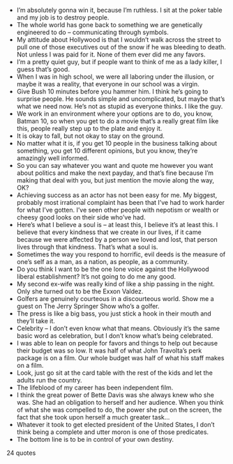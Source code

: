  - I’m absolutely gonna win it, because I’m ruthless. I sit at the poker table and my job is to destroy people.
 - The whole world has gone back to something we are genetically engineered to do – communicating through symbols.
 - My attitude about Hollywood is that I wouldn’t walk across the street to pull one of those executives out of the snow if he was bleeding to death. Not unless I was paid for it. None of them ever did me any favors.
 - I’m a pretty quiet guy, but if people want to think of me as a lady killer, I guess that’s good.
 - When I was in high school, we were all laboring under the illusion, or maybe it was a reality, that everyone in our school was a virgin.
 - Give Bush 10 minutes before you hammer him. I think he’s going to surprise people. He sounds simple and uncomplicated, but maybe that’s what we need now. He’s not as stupid as everyone thinks. I like the guy.
 - We work in an environment where your options are to do, you know, Batman 10, so when you get to do a movie that’s a really great film like this, people really step up to the plate and enjoy it.
 - It is okay to fall, but not okay to stay on the ground.
 - No matter what it is, if you get 10 people in the business talking about something, you get 10 different opinions, but you know, they’re amazingly well informed.
 - So you can say whatever you want and quote me however you want about politics and make the next payday, and that’s fine because I’m making that deal with you, but just mention the movie along the way, OK?
 - Achieving success as an actor has not been easy for me. My biggest, probably most irrational complaint has been that I’ve had to work harder for what I’ve gotten. I’ve seen other people with nepotism or wealth or cheesy good looks on their side who’ve had.
 - Here’s what I believe a soul is – at least this, I believe it’s at least this. I believe that every kindness that we create in our lives, if it came because we were affected by a person we loved and lost, that person lives through that kindness. That’s what a soul is.
 - Sometimes the way you respond to horrific, evil deeds is the measure of one’s self as a man, as a nation, as people, as a community.
 - Do you think I want to be the one lone voice against the Hollywood liberal establishment? It’s not going to do me any good.
 - My second ex-wife was really kind of like a ship passing in the night. Only she turned out to be the Exxon Valdez.
 - Golfers are genuinely courteous in a discourteous world. Show me a guest on The Jerry Springer Show who’s a golfer.
 - The press is like a big bass, you just stick a hook in their mouth and they’ll take it.
 - Celebrity – I don’t even know what that means. Obviously it’s the same basic word as celebration, but I don’t know what’s being celebrated.
 - I was able to lean on people for favors and things to help out because their budget was so low. It was half of what John Travolta’s perk package is on a film. Our whole budget was half of what his staff makes on a film.
 - Look, just go sit at the card table with the rest of the kids and let the adults run the country.
 - The lifeblood of my career has been independent film.
 - I think the great power of Bette Davis was she always knew who she was. She had an obligation to herself and her audience. When you think of what she was compelled to do, the power she put on the screen, the fact that she took upon herself a much greater task...
 - Whatever it took to get elected president of the United States, I don’t think being a complete and utter moron is one of those predicates.
 - The bottom line is to be in control of your own destiny.

24 quotes